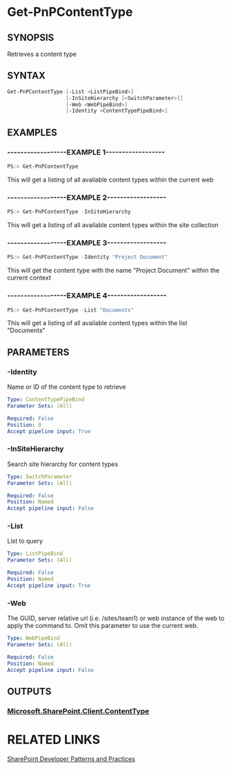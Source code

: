 # Get-PnPContentType

## SYNOPSIS
Retrieves a content type

## SYNTAX 

```powershell
Get-PnPContentType [-List <ListPipeBind>]
                   [-InSiteHierarchy [<SwitchParameter>]]
                   [-Web <WebPipeBind>]
                   [-Identity <ContentTypePipeBind>]
```

## EXAMPLES

### ------------------EXAMPLE 1------------------
```powershell
PS:> Get-PnPContentType 
```

This will get a listing of all available content types within the current web

### ------------------EXAMPLE 2------------------
```powershell
PS:> Get-PnPContentType -InSiteHierarchy
```

This will get a listing of all available content types within the site collection

### ------------------EXAMPLE 3------------------
```powershell
PS:> Get-PnPContentType -Identity "Project Document"
```

This will get the content type with the name "Project Document" within the current context

### ------------------EXAMPLE 4------------------
```powershell
PS:> Get-PnPContentType -List "Documents"
```

This will get a listing of all available content types within the list "Documents"

## PARAMETERS

### -Identity
Name or ID of the content type to retrieve

```yaml
Type: ContentTypePipeBind
Parameter Sets: (All)

Required: False
Position: 0
Accept pipeline input: True
```

### -InSiteHierarchy
Search site hierarchy for content types

```yaml
Type: SwitchParameter
Parameter Sets: (All)

Required: False
Position: Named
Accept pipeline input: False
```

### -List
List to query

```yaml
Type: ListPipeBind
Parameter Sets: (All)

Required: False
Position: Named
Accept pipeline input: True
```

### -Web
The GUID, server relative url (i.e. /sites/team1) or web instance of the web to apply the command to. Omit this parameter to use the current web.

```yaml
Type: WebPipeBind
Parameter Sets: (All)

Required: False
Position: Named
Accept pipeline input: False
```

## OUTPUTS

### [Microsoft.SharePoint.Client.ContentType](https://msdn.microsoft.com/en-us/library/microsoft.sharepoint.client.contenttype.aspx)

# RELATED LINKS

[SharePoint Developer Patterns and Practices](http://aka.ms/sppnp)